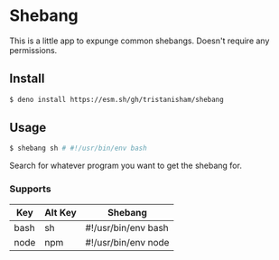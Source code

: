 # Shebang

This is a little app to expunge common shebangs. Doesn't require any
permissions.

## Install

```sh
$ deno install https://esm.sh/gh/tristanisham/shebang
```

## Usage

```sh
$ shebang sh # #!/usr/bin/env bash
```

Search for whatever program you want to get the shebang for.

### Supports

| Key  | Alt Key | Shebang             |
| ---- | ------- | ------------------- |
| bash | sh      | #!/usr/bin/env bash |
| node | npm     | #!/usr/bin/env node |

